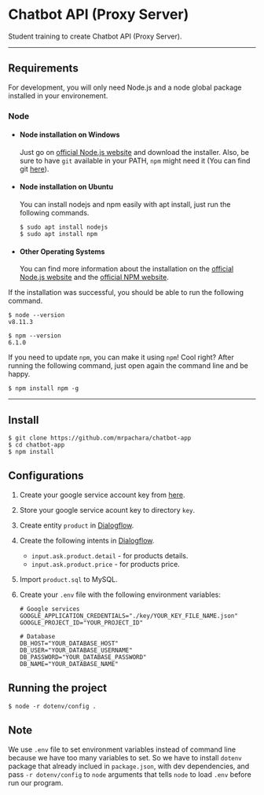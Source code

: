 # Chatbot API (Proxy Server)

Student training to create Chatbot API (Proxy Server).

---
## Requirements

For development, you will only need Node.js and a node global package installed in your environement.

### Node
- #### Node installation on Windows

  Just go on [official Node.js website](https://nodejs.org/) and download the installer.
Also, be sure to have `git` available in your PATH, `npm` might need it (You can find git [here](https://git-scm.com/)).

- #### Node installation on Ubuntu

  You can install nodejs and npm easily with apt install, just run the following commands.

      $ sudo apt install nodejs
      $ sudo apt install npm

- #### Other Operating Systems
  You can find more information about the installation on the [official Node.js website](https://nodejs.org/) and the [official NPM website](https://npmjs.org/).

If the installation was successful, you should be able to run the following command.

    $ node --version
    v8.11.3

    $ npm --version
    6.1.0

If you need to update `npm`, you can make it using `npm`! Cool right? After running the following command, just open again the command line and be happy.

    $ npm install npm -g
---

## Install

    $ git clone https://github.com/mrpachara/chatbot-app
    $ cd chatbot-app
    $ npm install

## Configurations

1. Create your google service account key from [here](https://cloud.google.com/iam/docs/creating-managing-service-account-keys).

2. Store your google service acount key to directory `key`.

3. Create entity `product` in [Dialogflow](https://dialogflow.cloud.google.com).

4. Create the following intents in [Dialogflow](https://dialogflow.cloud.google.com).

    - `input.ask.product.detail` - for products details.
    - `input.ask.product.price` - for products price.

5. Import `product.sql` to MySQL.

6. Create your `.env` file with the following environment variables:

    ```
    # Google services
    GOOGLE_APPLICATION_CREDENTIALS="./key/YOUR_KEY_FILE_NAME.json"
    GOOGLE_PROJECT_ID="YOUR_PROJECT_ID"

    # Database
    DB_HOST="YOUR_DATABASE_HOST"
    DB_USER="YOUR_DATABASE_USERNAME"
    DB_PASSWORD="YOUR_DATABASE_PASSWORD"
    DB_NAME="YOUR_DATABASE_NAME"
    ```

## Running the project

    $ node -r dotenv/config .

## Note

We use `.env` file to set environment variables instead of command line because we have too many variables to set. So we have to install `dotenv` package that already inclued in `package.json`, with dev dependencies, and pass `-r dotenv/config` to `node` arguments that tells `node` to load `.env` before run our program.

